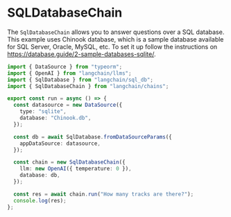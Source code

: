 # SQLDatabaseChain

The `SqlDatabaseChain` allows you to answer questions over a SQL database.
This example uses Chinook database, which is a sample database available for SQL Server, Oracle, MySQL, etc. 
To set it up follow the instructions on https://database.guide/2-sample-databases-sqlite/.

```typescript
import { DataSource } from "typeorm";
import { OpenAI } from "langchain/llms";
import { SqlDatabase } from "langchain/sql_db";
import { SqlDatabaseChain } from "langchain/chains";

export const run = async () => {
  const datasource = new DataSource({
    type: "sqlite",
    database: "Chinook.db",
  });

  const db = await SqlDatabase.fromDataSourceParams({
    appDataSource: datasource,
  });

  const chain = new SqlDatabaseChain({
    llm: new OpenAI({ temperature: 0 }),
    database: db,
  });

  const res = await chain.run("How many tracks are there?");
  console.log(res);
};
```